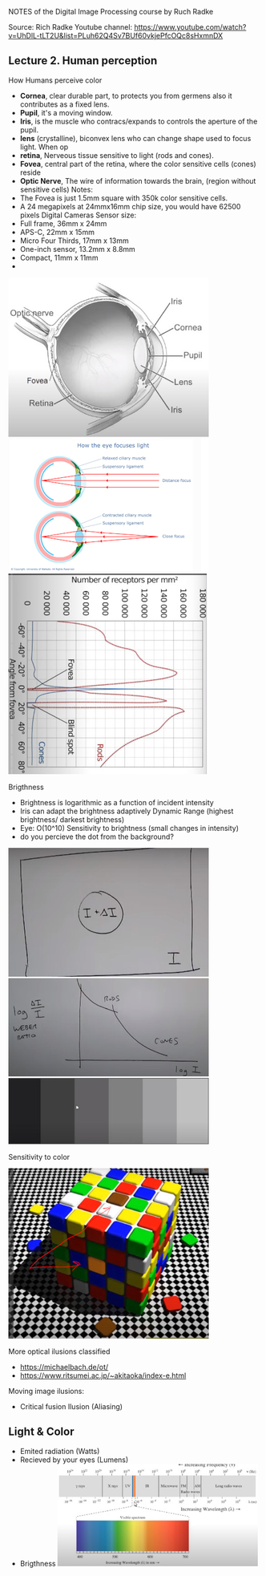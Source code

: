 
NOTES of the Digital Image Processing course by Ruch Radke

Source: Rich Radke Youtube channel: https://www.youtube.com/watch?v=UhDlL-tLT2U&list=PLuh62Q4Sv7BUf60vkjePfcOQc8sHxmnDX



## Lecture 2. Human perception

How Humans perceive color
- **Cornea**, clear durable part, to protects you from germens also it contributes as a fixed lens.
- **Pupil**, it's a moving window.
- **Iris**, is the muscle who contracs/expands to controls the aperture of the pupil.
- **lens** (crystalline), biconvex lens who can change shape used to focus light. When op
- **retina**, Nerveous tissue sensitive to light (rods and cones). 
- **Fovea**, central part of the retina, where the color sensitive cells (cones) reside
- **Optic Nerve**, The wire of information towards the brain, (region without sensitive cells)
Notes:
- The Fovea is just 1.5mm square with 350k color sensitive cells. 
- A 24 megapixels at 24mmx16mm chip size, you would have 62500 pixels
Digital Cameras Sensor size:
- Full frame, 36mm x 24mm 
- APS-C, 22mm x 15mm
- Micro Four Thirds, 17mm x 13mm
- One-inch sensor, 13.2mm x 8.8mm
- Compact, 11mm x 11mm
- 
![](eye.jpeg)
![](crystalline.jpeg)
![](fovea.jpeg)


Brigthness
- Brightness is logarithmic as a function of incident intensity
- Iris can adapt the brightness adaptively
Dynamic Range (highest brightness/ darkest brightness)
- Eye: O(10^10)
Sensitivity to brightness (small changes in intensity)
- do you percieve the dot from the background?

![](adaptive_lens.jpeg)
![](sensitivity.jpeg)
![](sensitivity_2.jpeg)

Sensitivity to color

![](sensitivity_3.jpeg)

More optical ilusions classified
- https://michaelbach.de/ot/
- https://www.ritsumei.ac.jp/~akitaoka/index-e.html

Moving image ilusions:
- Critical fusion Ilusion (Aliasing)

## Light & Color
- Emited radiation (Watts)
- Recieved by your eyes (Lumens)
- Brigthness
![](electromagnetic_spectrum.jpeg)

